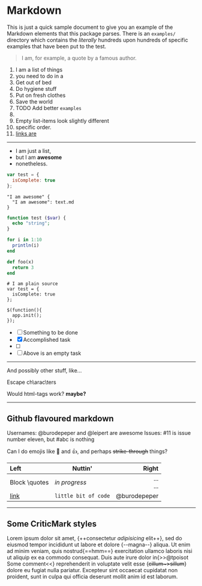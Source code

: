 # Markdown #

This is just a quick sample document to give you an example of the Markdown elements that this package parses. There is an `examples/` directory which contains the _literally_ hundreds upon hundreds of specific examples that have been put to the test.

> I am, for example, a quote by a famous author.

1. I am a list of things
2. you need to do in a
  1. Get out of bed
  2. Do hygiene stuff
  3. Put on fresh clothes
  4. Save the world
  5. TODO Add better `examples`
  6.
  7. Empty list-items look slightly different
3. specific order.
4. [links are](</a thing too>)

---

- I am just a list,
- but I am **awesome**
- nonetheless.

```javascript
var test = {
  isComplete: true
};
```

```ass
"I am awesome" {
  "I am awesome": text.md
}
```

``` php
function test ($var) {
  echo "string";
}
```

~~~ julia hide=true
for i in 1:10
  println(i)
end
~~~

~~~    ruby startline=3 $%@#$
def foo(x)
  return 3
end
~~~

```
# I am plain source
var test = {
  isComplete: true
};
```

~~~
$(function(){
  app.init();
});
~~~

- [ ] Something to be done
- [x] Accomplished task
- [ ]
- [ ] Above is an empty task

<!-- And of course comments work! -->
<!--
Also multiline comments, because that's the whole point.
-->

---

And possibly other stuff, like...

Escape ch\arac\ters

Would html-tags work? <strong class="test" id='andere test' data-id='item-14'>maybe?</strong>

<script type="text/javascript"></script>

---

## Github flavoured markdown

Usernames: @burodepeper and @leipert are awesome
Issues: #11 is issue number eleven, but #abc is nothing

Can I do emojis like :banana: and :+1:, and perhaps ~~strike-through~~ things?

| Left | **Nuttin'** | Right |
| :------- | ----- | -------: |
| Block \quotes | _in progress_ | ...<div class='test'>... |
| [link](/link) | `little bit of code` | @burodepeper |

---

## Some CriticMark styles

Lorem ipsum dolor sit amet, {++consectetur *adipisicing* elit++}, sed do eiusmod tempor incididunt ut labore et dolore {--magna--} aliqua. Ut enim ad minim veniam, quis nostrud{==hmm==} exercitation ullamco laboris nisi ut aliquip ex ea commodo consequat. Duis aute irure dolor in{>>@tpoisot Some comment<<} reprehenderit in voluptate velit esse {~~cillum~>sillum~~} dolore eu fugiat nulla pariatur. Excepteur sint occaecat cupidatat non proident, sunt in culpa qui officia deserunt mollit anim id est laborum.
